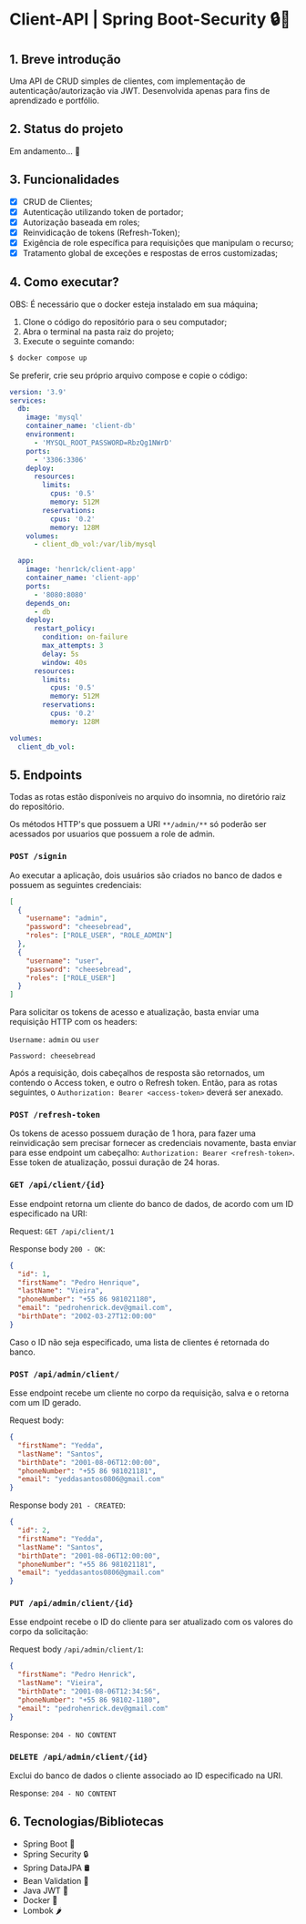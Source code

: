 # Client-API | Spring Boot-Security 🔒🍃
## 1. Breve introdução
Uma API de CRUD simples de clientes, com implementação de autenticação/autorização via JWT. Desenvolvida apenas para fins de aprendizado e portfólio.

## 2. Status do projeto
Em andamento... 🚧

## 3. Funcionalidades
- [x] CRUD de Clientes;
- [x] Autenticação utilizando token de portador;
- [X] Autorização baseada em roles;
- [X] Reinvidicação de tokens (Refresh-Token);
- [X] Exigência de role específica para requisições que manipulam o recurso;
- [X] Tratamento global de exceções e respostas de erros customizadas;

## 4. Como executar?
OBS: É necessário que o docker esteja instalado em sua máquina;

1. Clone o código do repositório para o seu computador;
2. Abra o terminal na pasta raiz do projeto;
3. Execute o seguinte comando:
```bash
$ docker compose up
```
Se preferir, crie seu próprio arquivo compose e copie o código:

```yml
version: '3.9'
services:
  db:
    image: 'mysql'
    container_name: 'client-db'
    environment:
      - 'MYSQL_ROOT_PASSWORD=RbzQg1NWrD'
    ports:
      - '3306:3306'
    deploy:
      resources:
        limits:
          cpus: '0.5'
          memory: 512M
        reservations:
          cpus: '0.2'
          memory: 128M
    volumes:
      - client_db_vol:/var/lib/mysql

  app:
    image: 'henr1ck/client-app'
    container_name: 'client-app'
    ports:
      - '8080:8080'
    depends_on:
      - db
    deploy:
      restart_policy:
        condition: on-failure
        max_attempts: 3
        delay: 5s
        window: 40s
      resources:
        limits:
          cpus: '0.5'
          memory: 512M
        reservations:
          cpus: '0.2'
          memory: 128M

volumes:
  client_db_vol:
```

## 5. Endpoints
Todas as rotas estão disponíveis no arquivo do insomnia, no diretório raiz do repositório.

Os métodos HTTP's que possuem a URI `**/admin/**` só poderão ser acessados por usuarios que possuem a role de admin. 

### `POST /signin`
Ao executar a aplicação, dois usuários são criados no banco de dados e possuem as seguintes credenciais:
```json
[
  {
    "username": "admin", 
    "password": "cheesebread", 
    "roles": ["ROLE_USER", "ROLE_ADMIN"]
  },
  {
    "username": "user", 
    "password": "cheesebread", 
    "roles": ["ROLE_USER"]
  }
]
```
Para solicitar os tokens de acesso e atualização, basta enviar uma requisição HTTP com os headers:

`Username:` `admin` ou `user`

`Password: cheesebread`

Após a requisição, dois cabeçalhos de resposta são retornados, um contendo o Access token, e outro o Refresh token. Então,
para as rotas seguintes, o `Authorization: Bearer <access-token>` deverá ser anexado.

### `POST /refresh-token`
Os tokens de acesso possuem duração de 1 hora, para fazer uma reinvidicação sem precisar fornecer as
credenciais novamente, basta enviar para esse endpoint um cabeçalho: `Authorization: Bearer <refresh-token>`.
Esse token de atualização, possui duração de 24 horas.

### `GET /api/client/{id}`
Esse endpoint retorna um cliente do banco de dados, de acordo com um ID especificado na URI:

Request: `GET /api/client/1`

Response body `200 - OK`:
```json
{
  "id": 1,
  "firstName": "Pedro Henrique",
  "lastName": "Vieira",
  "phoneNumber": "+55 86 981021180",
  "email": "pedrohenrick.dev@gmail.com",
  "birthDate": "2002-03-27T12:00:00"
}
```
Caso o ID não seja especificado, uma lista de clientes é retornada do banco. 

### `POST /api/admin/client/`
Esse endpoint recebe um cliente no corpo da requisição, salva e o retorna com um ID gerado. 

Request body:
```json
{
  "firstName": "Yedda",
  "lastName": "Santos",
  "birthDate": "2001-08-06T12:00:00",
  "phoneNumber": "+55 86 981021181",
  "email": "yeddasantos0806@gmail.com"
}
```

Response body `201 - CREATED`:
```json
{
  "id": 2,
  "firstName": "Yedda",
  "lastName": "Santos",
  "birthDate": "2001-08-06T12:00:00",
  "phoneNumber": "+55 86 981021181",
  "email": "yeddasantos0806@gmail.com"
}
```

### `PUT /api/admin/client/{id}`
Esse endpoint recebe o ID do cliente para ser atualizado com os valores do corpo da solicitação:

Request body `/api/admin/client/1`: 
```json
{
  "firstName": "Pedro Henrick",
  "lastName": "Vieira",
  "birthDate": "2001-08-06T12:34:56",
  "phoneNumber": "+55 86 98102-1180",
  "email": "pedrohenrick.dev@gmail.com"
}
```

Response: `204 - NO CONTENT`

### `DELETE /api/admin/client/{id}`
Exclui do banco de dados o cliente associado ao ID especificado na URI. 

Response: `204 - NO CONTENT`

## 6. Tecnologias/Bibliotecas
- Spring Boot 🚀
- Spring Security 🔒
- Spring DataJPA 🛢
- Bean Validation 🔎
- Java JWT 🔑
- Docker 🐳
- Lombok 🌶
